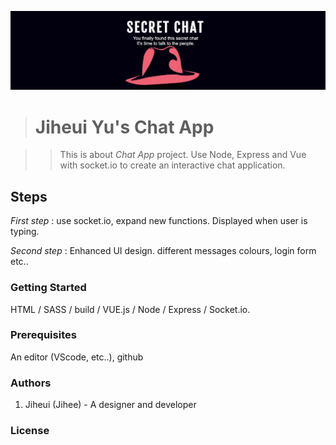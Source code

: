 ![title](public/images/banner.png "jihee's chat app")

># Jiheui Yu's Chat App

>> This is about *Chat App* project. Use Node, Express and Vue with socket.io to create an interactive chat application.


## Steps

*First step* : use socket.io, expand new functions. Displayed when user is typing. 

*Second step* : Enhanced UI design. different messages colours, login form etc..


### Getting Started
HTML / SASS / build / VUE.js / Node / Express / Socket.io.

### Prerequisites

An editor (VScode, etc..), github

### Authors
1. Jiheui (Jihee) - A designer and developer

### License
